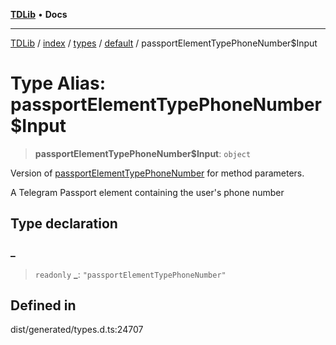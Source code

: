 [**TDLib**](../../../../../../README.md) • **Docs**

***

[TDLib](../../../../../../modules.md) / [index](../../../../../README.md) / [types](../../../README.md) / [default](../README.md) / passportElementTypePhoneNumber$Input

# Type Alias: passportElementTypePhoneNumber$Input

> **passportElementTypePhoneNumber$Input**: `object`

Version of [passportElementTypePhoneNumber](passportElementTypePhoneNumber.md) for method parameters.

A Telegram Passport element containing the user's phone number

## Type declaration

### \_

> `readonly` **\_**: `"passportElementTypePhoneNumber"`

## Defined in

dist/generated/types.d.ts:24707
